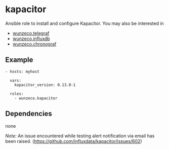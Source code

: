 kapacitor
==============

Ansible role to install and configure Kapacitor. You may also be interested in
- [wunzeco.telegraf]
- [wunzeco.influxdb]
- [wunzeco.chronograf]


## Example

```
- hosts: myhost

  vars:
    kapacitor_version: 0.13.0-1
    
  roles:
    - wunzeco.kapacitor
```


## Dependencies

none

*Note:*
An issue encountered while testing alert notification via email has been raised.
(https://github.com/influxdata/kapacitor/issues/602)


[wunzeco.telegraf]: https://github.com/wunzeco/ansible-telegraf
[wunzeco.influxdb]: https://github.com/wunzeco/ansible-influxdb
[wunzeco.chronograf]: https://github.com/wunzeco/ansible-chronograf
